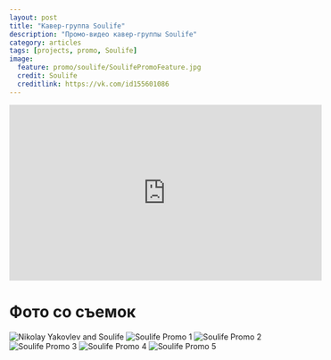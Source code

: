 ```yaml
---
layout: post
title: "Кавер-группа Soulife"
description: "Промо-видео кавер-группы Soulife"
category: articles
tags: [projects, promo, Soulife]
image:
  feature: promo/soulife/SoulifePromoFeature.jpg
  credit: Soulife
  creditlink: https://vk.com/id155601086
---
```


<iframe width="560" height="315" src="https://www.youtube.com/embed/8uls5v9YkrM" frameborder="0" allowfullscreen></iframe>

Фото со съемок
==============

<!-- https://github.com/ionelmc/jquery-gp-gallery -->
<div class="pictures">
	<img title="Nikolay Yakovlev and Soulife" src="{{ site.url }}/images/promo/soulife/soulife-sN2vy4q7iBs.jpg" />
	<img title="Soulife Promo 1" src="{{ site.url }}/images/promo/soulife/SoulifePromo1.jpg" />
	<img title="Soulife Promo 2" src="{{ site.url }}/images/promo/soulife/SoulifePromo2.jpg" />
	<img title="Soulife Promo 3" src="{{ site.url }}/images/promo/soulife/SoulifePromo3.jpg" />
	<img title="Soulife Promo 4" src="{{ site.url }}/images/promo/soulife/SoulifePromo4.jpg" />
	<img title="Soulife Promo 5" src="{{ site.url }}/images/promo/soulife/SoulifePromo5.jpg" />
</div>
